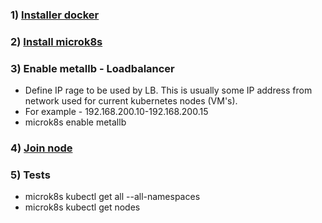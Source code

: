 ### 1) [Installer docker](https://docs.docker.com/engine/install/)
### 2) [Install microk8s](https://ubuntu.com/tutorials/install-a-local-kubernetes-with-microk8s#2-deploying-microk8s)
### 3) Enable metallb - Loadbalancer
- Define IP rage to be used by LB. This is usually some IP address from network used for current kubernetes nodes (VM's).
- For example - 192.168.200.10-192.168.200.15
- microk8s enable metallb
### 4) [Join node](https://microk8s.io/docs/clustering)
### 5) Tests
- microk8s kubectl get all --all-namespaces
- microk8s kubectl get nodes
